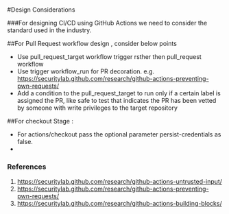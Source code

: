 ###
#Design Considerations

 
###For designing CI/CD using GitHub Actions we need to consider the standard used in the industry.

##For Pull Request workflow design , consider below points

- Use pull_request_target workflow trigger rsther then pull_request workflow
- Use trigger workflow_run for PR decoration. e.g. https://securitylab.github.com/research/github-actions-preventing-pwn-requests/ 
- Add a condition to the pull_request_target to run only if a certain label is assigned the PR, like safe to test that indicates the PR has been vetted by someone with write privileges to the target repository

##For checkout Stage :
- For actions/checkout pass the optional parameter persist-credentials as false.
- 
  


### References
1. https://securitylab.github.com/research/github-actions-untrusted-input/
2. https://securitylab.github.com/research/github-actions-preventing-pwn-requests/
3. https://securitylab.github.com/research/github-actions-building-blocks/

